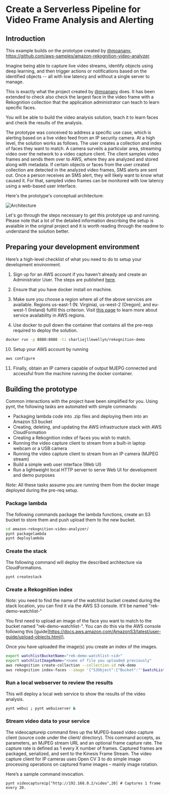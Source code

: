 Create a Serverless Pipeline for Video Frame Analysis and Alerting
========

## Introduction
This example builds on the prototype created by [@moanany](https://github.com/moanany), https://github.com/aws-samples/amazon-rekognition-video-analyzer.

Imagine being able to capture live video streams, identify objects using deep learning, and then trigger actions or notifications based on the identified objects -- all with low latency and without a single server to manage.

This is exactly what the project created by [@moanany](https://github.com/moanany) does. It has been extended to check also check the largest face in the video frame with a Rekognition collection that the application administrator can teach to learn specific faces.

You will be able to build the video analysis solution, teach it to learn faces and check the results of the analysis.

The prototype was conceived to address a specific use case, which is alerting based on a live video feed from an IP security camera. At a high level, the solution works as follows. The user creates a collection and index of faces they want to match. A camera surveils a particular area, streaming video over the network to a video capture client. The client samples video frames and sends them over to AWS, where they are analyzed and stored along with metadata. If certain objects or faces from the user created collection are detected in the analyzed video frames, SMS alerts are sent out. Once a person receives an SMS alert, they will likely want to know what caused it. For that, sampled video frames can be monitored with low latency using a web-based user interface.

Here's the prototype's conceptual architecture:

![Architecture](https://moanany-share.s3.amazonaws.com/serverless_pipeline_arch_2.png?AWSAccessKeyId=AKIAJZICANBOQ5ADZ7YQ&Expires=1532717705&Signature=z1MT0CWAPhDjc9YI5wx25WqlVLQ%3D)

Let's go through the steps necessary to get this prototype up and running. Please note that a lot of the detailed information describing the setup is avaialble in the original project and it is worth reading through the readme to understand the solution better.

## Preparing your development environment
Here’s a high-level checklist of what you need to do to setup your development environment.

1. Sign up for an AWS account if you haven't already and create an Administrator User. The steps are published [here](http://docs.aws.amazon.com/lambda/latest/dg/setting-up.html).

2. Ensure that you have docker install on machine.

3. Make sure you choose a region where all of the above services are available. Regions us-east-1 (N. Virginia), us-west-2 (Oregon), and eu-west-1 (Ireland) fulfill this criterion. Visit [this page](https://aws.amazon.com/about-aws/global-infrastructure/regional-product-services/) to learn more about service availability in AWS regions.

9. Use docker to pull down the container that contains all the pre-reqs required to deploy the solution.

```bash
docker run -p 8080:8080 -ti charliejllewellyn/rekognition-demo
```

10. Setup your AWS account by running

```bash
aws configure
``` 

11. Finally, obtain an IP camera capable of output MJEPG connected and accessful from the machine running the docker container.

## Building the prototype
Common interactions with the project have been simplified for you. Using pynt, the following tasks are automated with simple commands: 

- Packaging lambda code into .zip files and deploying them into an Amazon S3 bucket
- Creating, deleting, and updating the AWS infrastructure stack with AWS CloudFormation
- Creating a Rekognition index of faces you wish to match.
- Running the video capture client to stream from a built-in laptop webcam or a USB camera
- Running the video capture client to stream from an IP camera (MJPEG stream)
- Build a simple web user interface (Web UI)
- Run a lightweight local HTTP server to serve Web UI for development and demo purposes

*Note:* All these tasks assume you are running them from the docker image deployed during the pre-req setup. 

### Package lambda
The following commands package the lambda functions, create an S3 bucket to store them and push upload them to the new bucket.

```bash
cd amazon-rekognition-video-analyzer/
pynt packagelambda
pynt deploylambda
```

### Create the stack
The following command will deploy the described architecture via CloudFormations.

```
pynt createstack
```

### Create a Rekognition index
*Note:* you need to find the name of the watchlist bucket created during the stack location, you can find it via the AWS S3 console. It'll be named "rek-demo-watchlist-<id>"

You first need to upload an image of the face you want to match to the bucket named "rek-demo-watchlist-<id>". You can do this via the AWS console following this [guide]https://docs.aws.amazon.com/AmazonS3/latest/user-guide/upload-objects.html().

Once you have uploaded the image(s) you create an index of the images.

```bash
export watchlistBucketName="rek-demo-watchlist-<id>"
export watchlistImageName="<name of file you uploaded previously"
aws rekognition create-collection --collection-id rek-demo
aws rekognition index-faces --image '{"S3Object":{"Bucket":"'$watchListBucketName'","Name":"'$watchlistImageName'"}}' --collection-id "rek-demo"
```

### Run a local webserver to review the results
This will deploy a local web service to show the results of the video analysis.

```bash
pynt webui ; pynt webuiserver &
```

### Stream video data to your service
The videocaptureip command fires up the MJPEG-based video capture client (source code under the client/ directory). This command accepts, as parameters, an MJPEG stream URL and an optional frame capture rate. The capture rate is defined as 1 every X number of frames. Captured frames are packaged, serialized, and sent to the Kinesis Frame Stream. The video capture client for IP cameras uses Open CV 3 to do simple image processing operations on captured frame images – mainly image rotation.

Here’s a sample command invocation.

```
pynt videocaptureip["http://192.168.0.2/video",20] # Captures 1 frame every 20.
```
